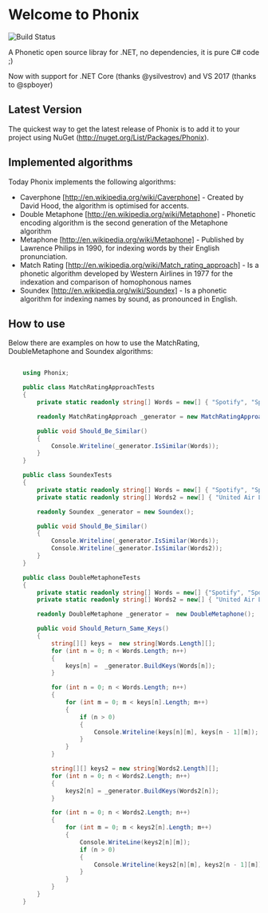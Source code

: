 Welcome to Phonix
======

![Build Status](https://spboyer.visualstudio.com/_apis/public/build/definitions/ee34cf34-44bc-4b9a-8e6e-ffb6c85259b2/3/badge)

A Phonetic open source libray for .NET, no dependencies, it is pure C# code ;)

Now with support for .NET Core (thanks @ysilvestrov) and VS 2017 (thanks to @spboyer)

Latest Version
--------------

The quickest way to get the latest release of Phonix is to add it to your project using
NuGet (<http://nuget.org/List/Packages/Phonix>).

Implemented algorithms
----------------------

Today Phonix implements the following algorithms:

* Caverphone [http://en.wikipedia.org/wiki/Caverphone] - Created by David Hood, the algorithm is optimised for accents.
* Double Metaphone [http://en.wikipedia.org/wiki/Metaphone] - Phonetic encoding algorithm is the second generation of the Metaphone algorithm
* Metaphone [http://en.wikipedia.org/wiki/Metaphone] - Published by Lawrence Philips in 1990, for indexing words by their English pronunciation.
* Match Rating [http://en.wikipedia.org/wiki/Match_rating_approach] - Is a phonetic algorithm developed by Western Airlines in 1977 for the indexation and comparison of homophonous names
* Soundex [http://en.wikipedia.org/wiki/Soundex] - Is a phonetic algorithm for indexing names by sound, as pronounced in English.

How to use
----------

Below there are examples on how to use the MatchRating, DoubleMetaphone and Soundex algorithms:

```csharp

    using Phonix;

    public class MatchRatingApproachTests
    {
        private static readonly string[] Words = new[] { "Spotify", "Spotfy", "Sputfy","Sputfi" };

        readonly MatchRatingApproach _generator = new MatchRatingApproach();

        public void Should_Be_Similar()
        {
            Console.Writeline(_generator.IsSimilar(Words));
        }
    }

    public class SoundexTests
    {
        private static readonly string[] Words = new[] { "Spotify", "Spotfy", "Sputfi", "Spotifi" };
        private static readonly string[] Words2 = new[] { "United Air Lines", "United Aire Lines", "United Air Line" };

        readonly Soundex _generator = new Soundex();

        public void Should_Be_Similar()
        {
            Console.Writeline(_generator.IsSimilar(Words));
            Console.Writeline(_generator.IsSimilar(Words2));
        }
    }

    public class DoubleMetaphoneTests
    {
        private static readonly string[] Words = new[] {"Spotify", "Spotfy", "Sputfi", "Spotifi"};
        private static readonly string[] Words2 = new[] { "United Air Lines", "United Aire Lines", "Unitid Air Line"};

        readonly DoubleMetaphone _generator =  new DoubleMetaphone();

        public void Should_Return_Same_Keys()
        {
            string[][] keys =  new string[Words.Length][];
            for (int n = 0; n < Words.Length; n++)
            {
                keys[n] =  _generator.BuildKeys(Words[n]);
            }

            for (int n = 0; n < Words.Length; n++)
            {
                for (int m = 0; m < keys[n].Length; m++)
                {
                    if (n > 0)
                    {
                        Console.Writeline(keys[n][m], keys[n - 1][m]);
                    }
                }
            }

            string[][] keys2 = new string[Words2.Length][];
            for (int n = 0; n < Words2.Length; n++)
            {
                keys2[n] = _generator.BuildKeys(Words2[n]);
            }

            for (int n = 0; n < Words2.Length; n++)
            {
                for (int m = 0; m < keys2[n].Length; m++)
                {
                    Console.WriteLine(keys2[n][m]);
                    if (n > 0)
                    {
                        Console.Writeline(keys2[n][m], keys2[n - 1][m]);
                    }
                }
            }
        }
    }
```
